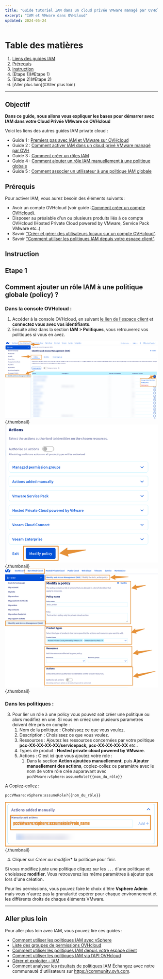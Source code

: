 ```yaml
---
title: "Guide tutoriel IAM dans un cloud privée VMware managé par OVHcloud"
excerpt: "IAM et VMware dans OVHcloud"
updated: 2024-05-24
---
```


# Table des matières
1. [Liens des guides IAM](#Objectif)
2. [Prérequis](#Prérequis)
3. [Instruction](#Instruction)
4. [Etape 1](#Etape 1)
5. [Etape 2](#Etape 2)
6. [Aller plus loin](#Aller plus loin)

---
## Objectif

**Dans ce guide, nous allons vous expliquer les bases pour démarrer avec IAM dans votre Cloud Privée VMware on OVHcloud**

Voici les liens des autres guides IAM private cloud :

- Guide 1 : [Premiers pas avec IAM et VMware sur OVHcloud](/pages/hosted_private_cloud/hosted_private_cloud_powered_by_vmware/vmware_iam_getting_started)
- Guide 2 : [Comment activer IAM dans un cloud privé VMware managé par OVH](/pages/hosted_private_cloud/hosted_private_cloud_powered_by_vmware/vmware_iam_activation)
- Guide 3 : [Comment créer un rôles IAM](/pages/hosted_private_cloud/hosted_private_cloud_powered_by_vmware/vmware_iam_role)
- Guide 4 : [Comment ajouter un rôle IAM manuellement à une politique globale](/pages/hosted_private_cloud/hosted_private_cloud_powered_by_vmware/vmware_iam_role_policy)
- Guide 5 : [Comment associer un utilisateur à une politique IAM globale](/pages/hosted_private_cloud/hosted_private_cloud_powered_by_vmware/vmware_iam_user_policy)


## Prérequis

Pour activer IAM, vous aurez besoin des éléments suivants :

- Avoir un compte OVHcloud (voir guide :[Comment créer un compte OVHcloud](https://help.ovhcloud.com/csm/fr-account-create-ovhcloud-account?id=kb_article_view&sysparm_article=KB0043023)).
- Disposer au préalable d'un ou plusieurs produits liés à ce compte OVHcloud (Hosted Private Cloud powered by VMware, Service Pack VMware etc..)
- Savoir ["Créer et gérer des utilisateurs locaux sur un compte OVHcloud"](https://help.ovhcloud.com/csm/fr-account-managing-users?id=kb_article_view&sysparm_article=KB0043058).
- Savoir ["Comment utiliser les politiques IAM depuis votre espace client"](https://help.ovhcloud.com/csm/fr-customer-iam-policies-ui?id=kb_article_view&sysparm_article=KB0058730).

## Instruction

## Etape 1

## Comment ajouter un rôle IAM à une politique globale (policy) ?

### Dans la console OVHcloud :
1. Accéder à la console OVHcloud, en suivant [le lien de l'espace client](https://www.ovh.com/manager) et **connectez vous avec vos identifiants**.
2. Ensuite allez dans la section **IAM > Politiques**, vous retrouverez vos politiques si vous en avez.

![IAM role add](images/iam_role_policy_8.png){.thumbnail}
![IAM role add](images/iam_role_policy_6.png){.thumbnail}
![IAM role add](images/iam_role_policy_7.png){.thumbnail}

### Dans les politiques :
3. Pour lier un rôle à une policy vous pouvez soit créer une politique ou alors modifiez en une. Si vous en créez une plusieurs parametres doivent être pris en compte :
    1. Nom de la politique : Choisissez ce que vous voulez.
    2. Description : Choisissez ce que vous voulez.
    3. Ressources : Ajoutez les ressources concernées par votre politique **pcc-XX-XX-XX-XX/servicepack, pcc-XX-XX-XX-XX** etc..
    3. Types de produit : **Hosted private cloud powered by VMware**.
    4. Actions : C'est ici que vous ajoutez votre role :
        1. Dans la section **Action ajoutées manuellement**, puis **Ajouter manuellement des actions**, copiez-collez ce paramètre avec le nom de votre rôle crée auparavant avec `pccVMware:vSphere:assumeRole?{{nom_du_rôle}}`

A Copiez-collez :
```Bash
pccVMware:vSphere:assumeRole?{{nom_du_rôle}}
```
![IAM role add](images/iam_role_2.png){.thumbnail}

4. Cliquer sur *Créer ou modifier** la politique pour finir.

Si vous modifiez juste une politique cliquez sur les `...` d'une politique et choisissez **modifier**. Vous retrouverez les même paramètres à ajouter que lors d'une création.

Pour les permissions, vous pouvez faire le choix d'être **Vsphere Admin** mais vous n'aurez pas la granularité espérer pour chaque environnement et les différents droits de chaque éléments VMware.

---
## Aller plus loin
Pour aller plus loin avec IAM, vous pouvez lire ces guides :

- [Comment utiliser les politiques IAM avec vSphere](https://help.ovhcloud.com/csm/fr-vmware-use-iam-vsphere?id=kb_article_view&sysparm_article=KB0059059)
- [Liste des groupes de permissions OVHcloud](https://help.ovhcloud.com/csm/fr-customer-iam-permissionsgroup?id=kb_article_view&sysparm_article=KB0060254)
- [Comment utiliser les politiques IAM depuis votre espace client](https://help.ovhcloud.com/csm/fr-customer-iam-policies-ui?id=kb_article_view&sysparm_article=KB0058730)
- [Comment utiliser les politiques IAM via l’API OVHcloud](https://help.ovhcloud.com/csm/fr-customer-iam-policies-api?id=kb_article_view&sysparm_article=KB0056808)
- [Gérer et exploiter - IAM](https://help.ovhcloud.com/csm/fr-documentation-manage-operate-iam?id=kb_browse_cat&kb_id=3d4a8129a884a950f07829d7d5c75243&kb_category=f9734072c014f990f0785f572a5744ed&spa=1)
- [Comment analyser les résultats de politiques IAM](https://help.ovhcloud.com/csm/fr-iam-troubleshooting?id=kb_article_view&sysparm_article=KB0060455)
  Échangez avec notre communauté d'utilisateurs sur <https://community.ovh.com>.

